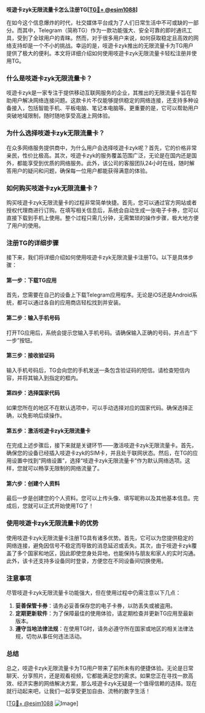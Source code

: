 **吱遊卡zyk无限流量卡怎么注册TG[[TG💪+ @esim1088](https://t.me/s/esim1088)]**

在如今这个信息爆炸的时代，社交媒体平台成为了人们日常生活中不可或缺的一部分。而其中，Telegram（简称TG）作为一款功能强大、安全可靠的即时通讯工具，受到了全球用户的青睐。然而，对于很多用户来说，如何获取稳定且高效的网络支持却是一个不小的挑战。幸运的是，吱遊卡zyk推出的无限流量卡为TG用户提供了极大的便利。本文将详细介绍如何使用吱遊卡zyk无限流量卡轻松注册并使用TG。

### 什么是吱遊卡zyk无限流量卡？

吱遊卡zyk是一家专注于提供移动互联网服务的企业，其推出的无限流量卡旨在帮助用户解决网络连接问题。这款卡片不仅能够提供稳定的网络连接，还支持多种设备接入，包括智能手机、平板电脑、笔记本电脑等。更重要的是，它可以帮助用户突破地域限制，随时随地享受高速上网体验。

### 为什么选择吱遊卡zyk无限流量卡？

在众多网络服务提供商中，为什么用户会选择吱遊卡zyk呢？首先，它的价格非常亲民，性价比极高。其次，吱遊卡zyk的服务覆盖范围广泛，无论是在国内还是国外，都能享受到优质的网络服务。此外，该公司的客服团队24小时在线，随时解答用户的疑问和问题，确保每一位用户都能获得满意的体验。

### 如何购买吱遊卡zyk无限流量卡？

购买吱遊卡zyk无限流量卡的过程非常简单快捷。首先，您可以通过官方网站或者授权代理商进行订购。在填写相关信息后，系统会自动生成一张电子卡券，您可以直接下载到手机上使用。整个过程只需几分钟，无需繁琐的操作步骤，极大地方便了用户的使用。

### 注册TG的详细步骤

接下来，我们将详细介绍如何使用吱遊卡zyk无限流量卡注册TG。以下是具体步骤：

#### 第一步：下载TG应用
首先，您需要在自己的设备上下载Telegram应用程序。无论是iOS还是Android系统，都可以通过各自的应用商店轻松找到并安装。

#### 第二步：输入手机号码
打开TG应用后，系统会提示您输入手机号码。请确保输入正确的号码，并点击“下一步”按钮。

#### 第三步：接收验证码
输入手机号码后，TG会向您的手机发送一条包含验证码的短信。请检查短信内容，并将其输入到指定的框内。

#### 第四步：选择国家代码
如果您所在的地区不在默认选项中，可以手动选择对应的国家代码。确保选择正确，以免影响后续操作。

#### 第五步：激活吱遊卡zyk无限流量卡
在完成上述步骤后，接下来就是关键环节——激活吱遊卡zyk无限流量卡。首先，确保您的设备已经插入吱遊卡zyk的SIM卡，并且处于联网状态。然后，在TG的应用设置中找到“网络设置”，选择“吱遊卡zyk无限流量卡”作为默认网络选项。这样，您就可以畅享无限制的网络流量了。

#### 第六步：创建个人资料
最后一步是创建您的个人资料。您可以上传头像、填写昵称以及其他基本信息。完成后，您就可以正式开始使用TG了！

### 使用吱遊卡zyk无限流量卡的优势

使用吱遊卡zyk无限流量卡注册TG具有诸多优势。首先，它可以为您提供稳定的网络连接，避免因信号不稳定而导致的消息延迟或丢失。其次，由于吱遊卡zyk覆盖了多个国家和地区，因此即使您身处异地，也能保持与朋友和家人的实时沟通。此外，该卡还支持多设备同时登录，方便您在不同设备间切换使用。

### 注意事项

尽管吱遊卡zyk无限流量卡功能强大，但在使用过程中仍需注意以下几点：

1. **妥善保管卡券**：请务必妥善保存您的电子卡券，以防丢失或被盗用。
2. **定期更新软件**：为了保障最佳的使用体验，请定期检查并更新TG应用至最新版本。
3. **遵守当地法律法规**：在使用TG时，请务必遵守所在国家或地区的相关法律法规，切勿从事任何违法活动。

### 总结

总之，吱遊卡zyk无限流量卡为TG用户带来了前所未有的便捷体验。无论是日常聊天、分享照片，还是观看视频，它都能满足您的需求。如果您正在寻找一款高效、经济实惠的网络解决方案，那么吱遊卡zyk无疑是一个值得信赖的选择。现在就行动起来吧，让我们一起享受更加自由、流畅的数字生活！

[[TG💪+ @esim1088](https://t.me/s/esim1088) ![Image](https://i.postimg.cc/4NQfJmqS/Snipaste-2025-05-13-00-14-12.png)]
